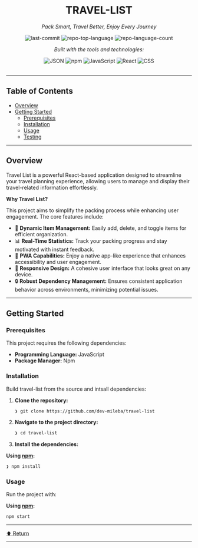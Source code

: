 <div id="top">

<!-- HEADER STYLE: CLASSIC -->
<div align="center">


# TRAVEL-LIST

<em>Pack Smart, Travel Better, Enjoy Every Journey</em>

<!-- BADGES -->
<img src="https://img.shields.io/github/last-commit/dev-mileba/travel-list?style=flat&logo=git&logoColor=white&color=0080ff" alt="last-commit">
<img src="https://img.shields.io/github/languages/top/dev-mileba/travel-list?style=flat&color=0080ff" alt="repo-top-language">
<img src="https://img.shields.io/github/languages/count/dev-mileba/travel-list?style=flat&color=0080ff" alt="repo-language-count">

<em>Built with the tools and technologies:</em>

<img src="https://img.shields.io/badge/JSON-000000.svg?style=flat&logo=JSON&logoColor=white" alt="JSON">
<img src="https://img.shields.io/badge/npm-CB3837.svg?style=flat&logo=npm&logoColor=white" alt="npm">
<img src="https://img.shields.io/badge/JavaScript-F7DF1E.svg?style=flat&logo=JavaScript&logoColor=black" alt="JavaScript">
<img src="https://img.shields.io/badge/React-61DAFB.svg?style=flat&logo=React&logoColor=black" alt="React">
<img src="https://img.shields.io/badge/CSS-663399.svg?style=flat&logo=CSS&logoColor=white" alt="CSS">

</div>
<br>

---

## Table of Contents

- [Overview](#overview)
- [Getting Started](#getting-started)
    - [Prerequisites](#prerequisites)
    - [Installation](#installation)
    - [Usage](#usage)
    - [Testing](#testing)

---

## Overview

Travel List is a powerful React-based application designed to streamline your travel planning experience, allowing users to manage and display their travel-related information effortlessly.

**Why Travel List?**

This project aims to simplify the packing process while enhancing user engagement. The core features include:

- 🎒 **Dynamic Item Management:** Easily add, delete, and toggle items for efficient organization.
- 📊 **Real-Time Statistics:** Track your packing progress and stay motivated with instant feedback.
- 📱 **PWA Capabilities:** Enjoy a native app-like experience that enhances accessibility and user engagement.
- 🎨 **Responsive Design:** A cohesive user interface that looks great on any device.
- 🔒 **Robust Dependency Management:** Ensures consistent application behavior across environments, minimizing potential issues.

---

## Getting Started

### Prerequisites

This project requires the following dependencies:

- **Programming Language:** JavaScript
- **Package Manager:** Npm

### Installation

Build travel-list from the source and intsall dependencies:

1. **Clone the repository:**

    ```sh
    ❯ git clone https://github.com/dev-mileba/travel-list
    ```

2. **Navigate to the project directory:**

    ```sh
    ❯ cd travel-list
    ```

3. **Install the dependencies:**

**Using [npm](https://www.npmjs.com/):**

```sh
❯ npm install
```

### Usage

Run the project with:

**Using [npm](https://www.npmjs.com/):**

```sh
npm start
```



---

<div align="left"><a href="#top">⬆ Return</a></div>

---
